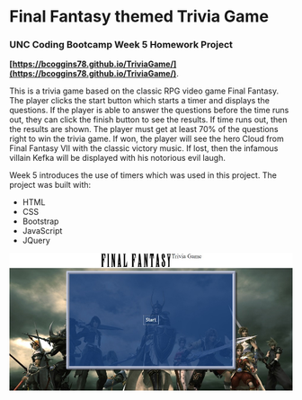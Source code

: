 # Final Fantasy themed Trivia Game

### UNC Coding Bootcamp Week 5 Homework Project



**[https://bcoggins78.github.io/TriviaGame/](https://bcoggins78.github.io/TriviaGame/)**.

This is a trivia game based on the classic RPG video game Final Fantasy. The player clicks the start button which starts a timer and displays the questions.  If the player is able to answer the questions before the time runs out, they can click the finish button to see the results.  If time runs out, then the results are shown.  The player must get at least 70% of the questions right to win the trivia game. If won, the player will see the hero Cloud from Final Fantasy VII with the classic victory music.  If lost, then the infamous villain Kefka will be displayed with his notorious evil laugh.

Week 5 introduces the use of timers which was used in this project.  The project was built with: 

* HTML 
* CSS
* Bootstrap
* JavaScript
* JQuery


![Trivia Game](/assets/images/screenshot.jpg)